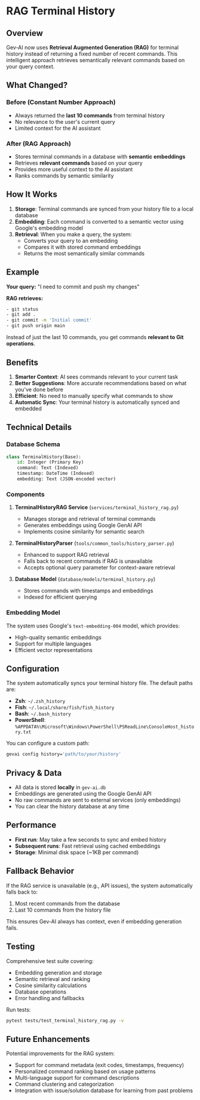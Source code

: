 # RAG Terminal History

## Overview

Gev-AI now uses **Retrieval Augmented Generation (RAG)** for terminal history instead of returning a fixed number of recent commands. This intelligent approach retrieves semantically relevant commands based on your query context.

## What Changed?

### Before (Constant Number Approach)
- Always returned the **last 10 commands** from terminal history
- No relevance to the user's current query
- Limited context for the AI assistant

### After (RAG Approach)
- Stores terminal commands in a database with **semantic embeddings**
- Retrieves **relevant commands** based on your query
- Provides more useful context to the AI assistant
- Ranks commands by semantic similarity

## How It Works

1. **Storage**: Terminal commands are synced from your history file to a local database
2. **Embedding**: Each command is converted to a semantic vector using Google's embedding model
3. **Retrieval**: When you make a query, the system:
   - Converts your query to an embedding
   - Compares it with stored command embeddings
   - Returns the most semantically similar commands

## Example

**Your query:** "I need to commit and push my changes"

**RAG retrieves:**
```bash
- git status
- git add .
- git commit -m 'Initial commit'
- git push origin main
```

Instead of just the last 10 commands, you get commands **relevant to Git operations**.

## Benefits

1. **Smarter Context**: AI sees commands relevant to your current task
2. **Better Suggestions**: More accurate recommendations based on what you've done before
3. **Efficient**: No need to manually specify what commands to show
4. **Automatic Sync**: Your terminal history is automatically synced and embedded

## Technical Details

### Database Schema

```python
class TerminalHistory(Base):
    id: Integer (Primary Key)
    command: Text (Indexed)
    timestamp: DateTime (Indexed)
    embedding: Text (JSON-encoded vector)
```

### Components

1. **TerminalHistoryRAG Service** (`services/terminal_history_rag.py`)
   - Manages storage and retrieval of terminal commands
   - Generates embeddings using Google GenAI API
   - Implements cosine similarity for semantic search

2. **TerminalHistoryParser** (`tools/common_tools/history_parser.py`)
   - Enhanced to support RAG retrieval
   - Falls back to recent commands if RAG is unavailable
   - Accepts optional query parameter for context-aware retrieval

3. **Database Model** (`database/models/terminal_history.py`)
   - Stores commands with timestamps and embeddings
   - Indexed for efficient querying

### Embedding Model

The system uses Google's `text-embedding-004` model, which provides:
- High-quality semantic embeddings
- Support for multiple languages
- Efficient vector representations

## Configuration

The system automatically syncs your terminal history file. The default paths are:

- **Zsh**: `~/.zsh_history`
- **Fish**: `~/.local/share/fish/fish_history`
- **Bash**: `~/.bash_history`
- **PowerShell**: `%APPDATA%\Microsoft\Windows\PowerShell\PSReadLine\ConsoleHost_history.txt`

You can configure a custom path:
```bash
gevai config history='path/to/your/history'
```

## Privacy & Data

- All data is stored **locally** in `gev-ai.db`
- Embeddings are generated using the Google GenAI API
- No raw commands are sent to external services (only embeddings)
- You can clear the history database at any time

## Performance

- **First run**: May take a few seconds to sync and embed history
- **Subsequent runs**: Fast retrieval using cached embeddings
- **Storage**: Minimal disk space (~1KB per command)

## Fallback Behavior

If the RAG service is unavailable (e.g., API issues), the system automatically falls back to:
1. Most recent commands from the database
2. Last 10 commands from the history file

This ensures Gev-AI always has context, even if embedding generation fails.

## Testing

Comprehensive test suite covering:
- Embedding generation and storage
- Semantic retrieval and ranking
- Cosine similarity calculations
- Database operations
- Error handling and fallbacks

Run tests:
```bash
pytest tests/test_terminal_history_rag.py -v
```

## Future Enhancements

Potential improvements for the RAG system:
- Support for command metadata (exit codes, timestamps, frequency)
- Personalized command ranking based on usage patterns
- Multi-language support for command descriptions
- Command clustering and categorization
- Integration with issue/solution database for learning from past problems
